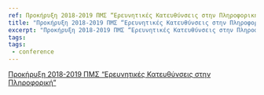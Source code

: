 ```yaml
---
ref: Προκήρυξη 2018-2019 ΠΜΣ “Ερευνητικές Κατευθύνσεις στην Πληροφορική”
title: "Προκήρυξη 2018-2019 ΠΜΣ “Ερευνητικές Κατευθύνσεις στην Πληροφορική”"
excerpt: "Προκήρυξη 2018-2019 ΠΜΣ “Ερευνητικές Κατευθύνσεις στην Πληροφορική”"
tags:
tags:
 - conference
---
```


[Προκήρυξη 2018-2019 ΠΜΣ “Ερευνητικές Κατευθύνσεις στην Πληροφορική”](_docs/Προκήρυξη-2018-2019-extension.pdf)

